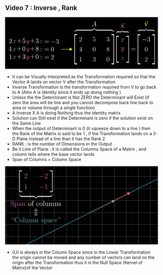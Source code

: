 ## **Video 7 : Inverse , Rank**

![](Images/Lect7_1.png)
- It can be Visually Interpreted as the Transformation required so that the Vector A lands on vector V after the Transformation
- Inverse Transformation is the transformation required from V to go back to A (AInv A is Identity since it ends up doing nothing )
- Unless the the Determinant is Not ZERO the Determinant will Exist (if zero the area will be line and you cannot decompose back line back to area or volume through a single function)
- A Inverse X A is doing Nothing thus the Identity matrix
- Solution can Still exist if the Determinant is zero if the solution exist on the Same Line
- When the output of Determinant is 0 (it squeeze down to a line ) then the Rank of the Matrix is said to be 1 , if the Transformation lands on a 2-D Plane instead of a line than it has the Rank 2
- RANK : is the number of Dimensions in the Output
- Be it Line of Plane : it is called the Columns Space of a Matrix , and column tells where the base vector lands 
- Span of Columns = Column Space

![](Images/Lect7_2.png)


- 0,0 is always in the Column Space since in the Linear Transformation the origin cannot be moved and any number of vectors can land on the origin after the Transformation thus it is the Null Space (Kernel of Matrix)of the Vector